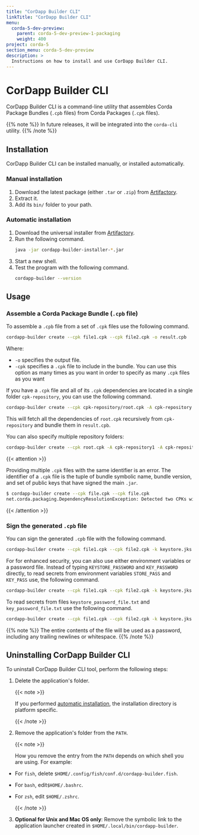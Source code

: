 ```yaml
---
title: "CorDapp Builder CLI"
linkTitle: "CorDapp Builder CLI"
menu:
  corda-5-dev-preview:
    parent: corda-5-dev-preview-1-packaging
    weight: 400
project: corda-5
section_menu: corda-5-dev-preview
description: >
  Instructions on how to install and use CorDapp Builder CLI.
---
```


# CorDapp Builder CLI

CorDapp Builder CLI is a command-line utility that assembles Corda Package Bundles (`.cpb` files) from Corda Packages (`.cpk` files).

{{% note %}}
In future releases, it will be integrated into the `corda-cli` utility.
{{% /note %}}

## Installation

CorDapp Builder CLI can be installed manually, or installed automatically.

### Manual installation

1. Download the latest package (either `.tar` or `.zip`) from [Artifactory](https://software.r3.com/artifactory/corda-os-maven-stable/net/corda/cordapp-builder/).
2. Extract it.
3. Add its `bin/` folder to your path.

### Automatic installation

1. Download the universal installer from [Artifactory](https://software.r3.com/artifactory/corda-os-maven-stable/net/corda/cordapp-builder/%5BRELEASE%5D/cordapp-builder-%5BRELEASE%5D-installer.jar).
2. Run the following command.
    ```bash
    java -jar cordapp-builder-installer-*.jar
    ```
3. Start a new shell.
4. Test the program with the following command.
    ```bash
    cordapp-builder --version
    ```

## Usage

### Assemble a Corda Package Bundle (`.cpb` file)

To assemble a `.cpb` file from a set of `.cpk` files use the following command.

```bash
cordapp-builder create --cpk file1.cpk --cpk file2.cpk -o result.cpb
```

Where:
* `-o` specifies the output file.
* `-cpk` specifies a `.cpk` file to include in the bundle. You can use this option as many times as you want in order to specify as many `.cpk` files as you want

If you have a `.cpk` file and all of its `.cpk` dependencies are located in a single folder `cpk-repository`, you can use the following command.

```bash
cordapp-builder create --cpk cpk-repository/root.cpk -A cpk-repository -o result.cpb
```

This will fetch all the dependencies of `root.cpk` recursively from `cpk-repository` and bundle them in `result.cpb`.

You can also specify multiple repository folders:

```bash
cordapp-builder create --cpk root.cpk -A cpk-repository1 -A cpk-repository2 -o result.cpb
```

{{< attention >}}

Providing multiple `.cpk` files with the same identifier is an error. The identifier of a `.cpk` file is the tuple of bundle symbolic name, bundle version, and set of public keys that have signed the main `.jar`.

```bash
$ cordapp-builder create --cpk file.cpk --cpk file.cpk
net.corda.packaging.DependencyResolutionException: Detected two CPKs with the same identifier Identifier(symbolicName=contracts, version=1.0, signers=[]): './file.cpk' and './file.cpk'
```

{{< /attention >}}


### Sign the generated `.cpb` file

You can sign the generated `.cpb` file with the following command.

```bash
cordapp-builder create --cpk file1.cpk --cpk file2.cpk -k keystore.jks -a key-alias -p KEYSTORE_PASSWORD -P KEY_PASSWORD -o file.cpb
```

For for enhanced security, you can also use either environment variables or a password file. Instead of typing `KEYSTORE_PASSWORD` and `KEY_PASSWORD` directly, to read secrets from environment variables `STORE_PASS` and `KEY_PASS` use, the following command.

```bash
cordapp-builder create --cpk file1.cpk --cpk file2.cpk -k keystore.jks -a key-alias -p:env STORE_PASS -P:env KEY_PASS -o file.cpb
```

To read secrets from files `keystore_password_file.txt` and `key_password_file.txt` use the following command.

```bash
cordapp-builder create --cpk file1.cpk --cpk file2.cpk -k keystore.jks -a key-alias -p:file keystore_password_file.txt -P:file key_password_file.txt -o file.cpb
```

{{% note %}}
The entire contents of the file will be used as a password, including any trailing newlines or whitespace.
{{% /note %}}

## Uninstalling CorDapp Builder CLI

To uninstall CorDapp Builder CLI tool, perform the following steps:

1. Delete the application's folder.

   {{< note >}}

   If you performed [automatic installation](#automatic-installation), the installation directory is platform specific.

   {{< /note >}}

2. Remove the application's folder from the `PATH`.

   {{< note >}}

   How you remove the entry from the `PATH` depends on which shell you are using. For example:

* For `fish`, delete `$HOME/.config/fish/conf.d/cordapp-builder.fish`.
* For `bash`, edit`$HOME/.bashrc`.
* For `zsh`, edit `$HOME/.zshrc`.

   {{< /note >}}

3. **Optional for Unix and Mac OS only**: Remove the symbolic link to the application launcher created in `$HOME/.local/bin/cordapp-builder`.
